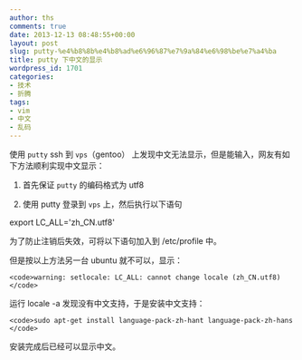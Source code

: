 ```yaml
---
author: ths
comments: true
date: 2013-12-13 08:48:55+00:00
layout: post
slug: putty-%e4%b8%8b%e4%b8%ad%e6%96%87%e7%9a%84%e6%98%be%e7%a4%ba
title: putty 下中文的显示
wordpress_id: 1701
categories:
- 技术
- 折腾
tags:
- vim
- 中文
- 乱码
---
```


使用 `putty` ssh 到 `vps`（gentoo） 上发现中文无法显示，但是能输入，网友有如下方法顺利实现中文显示：







  1. 首先保证 `putty` 的编码格式为 utf8


  2. 使用 putty 登录到 `vps` 上，然后执行以下语句





export LC_ALL='zh_CN.utf8'






为了防止注销后失效，可将以下语句加入到 /etc/profile 中。





但是按以上方法另一台 ubuntu 就不可以，显示：




    
    <code>warning: setlocale: LC_ALL: cannot change locale (zh_CN.utf8)
    </code>





运行 locale -a 发现没有中文支持，于是安装中文支持：




    
    <code>sudo apt-get install language-pack-zh-hant language-pack-zh-hans
    </code>





安装完成后已经可以显示中文。




